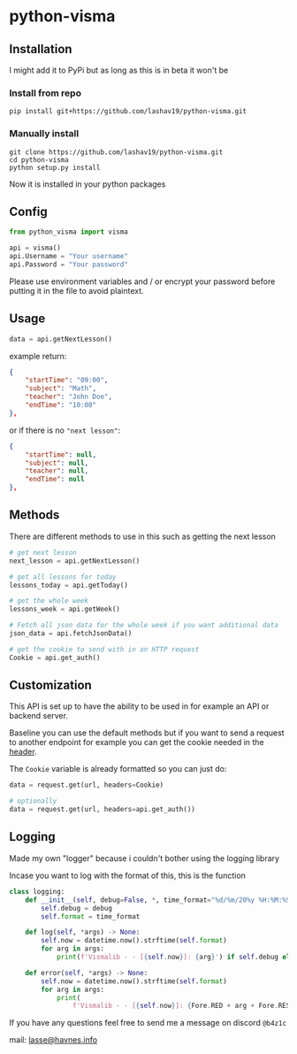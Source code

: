# python-visma

## Installation


I might add it to PyPi but as long as this is in beta it won't be

### Install from repo
```
pip install git+https://github.com/lashav19/python-visma.git
```

### Manually install
```
git clone https://github.com/lashav19/python-visma.git
cd python-visma
python setup.py install
```

Now it is installed in your python packages

## Config

```py
from python_visma import visma

api = visma()
api.Username = "Your username"
api.Password = "Your password"
```


Please use environment variables and / or encrypt your password before putting it in the file to avoid plaintext.

## Usage

```py
data = api.getNextLesson()
```

example return:

```json
{
    "startTime": "09:00",
    "subject": "Math",
    "teacher": "John Doe",
    "endTime": "10:00"
},
```

or if there is no `"next lesson"`:

```json
{
    "startTime": null,
    "subject": null,
    "teacher": null,
    "endTime": null
},
```

## Methods

There are different methods to use in this such as getting the next lesson

```py
# get next lesson
next_lesson = api.getNextLesson()

# get all lessons for today
lessons_today = api.getToday()

# get the whole week
lessons_week = api.getWeek()

# Fetch all json data for the whole week if you want additional data
json_data = api.fetchJsonData()

# get the cookie to send with in an HTTP request
Cookie = api.get_auth()
```

## Customization

This API is set up to have the ability to be used in for example an API or backend server.

Baseline you can use the default methods but if you want to send a request to another endpoint for example you can get the cookie needed in the [header](https://requests.readthedocs.io/en/latest/user/quickstart/#custom-headers).

The `Cookie` variable is already formatted so you can just do:

```py
data = request.get(url, headers=Cookie)

# optionally
data = request.get(url, headers=api.get_auth())
```

## Logging

Made my own "logger" because i couldn't bother using the logging library

Incase you want to log with the format of this, this is the function

```py
class logging:
    def __init__(self, debug=False, *, time_format="%d/%m/20%y %H:%M:%S"):
        self.debug = debug
        self.format = time_format

    def log(self, *args) -> None:
        self.now = datetime.now().strftime(self.format)
        for arg in args:
            print(f'Vismalib - - [{self.now}]: {arg}') if self.debug else None

    def error(self, *args) -> None:
        self.now = datetime.now().strftime(self.format)
        for arg in args:
            print(
                f'Vismalib - - [{self.now}]: {Fore.RED + arg + Fore.RESET}')
```
If you have any questions feel free to send me a message on discord `@b4z1c`

mail: [lasse@havnes.info](lasse@havnes.info)
